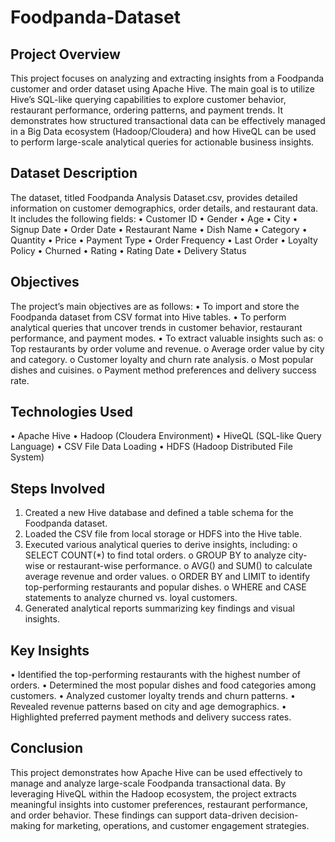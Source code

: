# Foodpanda-Dataset
## Project Overview
This project focuses on analyzing and extracting insights from a Foodpanda customer and order dataset using Apache Hive. The main goal is to utilize Hive’s SQL-like querying capabilities to explore customer behavior, restaurant performance, ordering patterns, and payment trends. It demonstrates how structured transactional data can be effectively managed in a Big Data ecosystem (Hadoop/Cloudera) and how HiveQL can be used to perform large-scale analytical queries for actionable business insights.

## Dataset Description
The dataset, titled Foodpanda Analysis Dataset.csv, provides detailed information on customer demographics, order details, and restaurant data. It includes the following fields:
•	Customer ID
•	Gender
•	Age
•	City
•	Signup Date
•	Order Date
•	Restaurant Name
•	Dish Name
•	Category
•	Quantity
•	Price
•	Payment Type
•	Order Frequency
•	Last Order
•	Loyalty Policy
•	Churned
•	Rating
•	Rating Date
•	Delivery Status

## Objectives
The project’s main objectives are as follows:
•	To import and store the Foodpanda dataset from CSV format into Hive tables.
•	To perform analytical queries that uncover trends in customer behavior, restaurant performance, and payment modes.
•	To extract valuable insights such as:
o	Top restaurants by order volume and revenue.
o	Average order value by city and category.
o	Customer loyalty and churn rate analysis.
o	Most popular dishes and cuisines.
o	Payment method preferences and delivery success rate.

## Technologies Used
•	Apache Hive
•	Hadoop (Cloudera Environment)
•	HiveQL (SQL-like Query Language)
•	CSV File Data Loading
•	HDFS (Hadoop Distributed File System)

## Steps Involved
1.	Created a new Hive database and defined a table schema for the Foodpanda dataset.
2.	Loaded the CSV file from local storage or HDFS into the Hive table.
3.	Executed various analytical queries to derive insights, including:
o	SELECT COUNT(*) to find total orders.
o	GROUP BY to analyze city-wise or restaurant-wise performance.
o	AVG() and SUM() to calculate average revenue and order values.
o	ORDER BY and LIMIT to identify top-performing restaurants and popular dishes.
o	WHERE and CASE statements to analyze churned vs. loyal customers.
4.	Generated analytical reports summarizing key findings and visual insights.

## Key Insights
•	Identified the top-performing restaurants with the highest number of orders.
•	Determined the most popular dishes and food categories among customers.
•	Analyzed customer loyalty trends and churn patterns.
•	Revealed revenue patterns based on city and age demographics.
•	Highlighted preferred payment methods and delivery success rates.

## Conclusion
This project demonstrates how Apache Hive can be used effectively to manage and analyze large-scale Foodpanda transactional data. By leveraging HiveQL within the Hadoop ecosystem, the project extracts meaningful insights into customer preferences, restaurant performance, and order behavior. These findings can support data-driven decision-making for marketing, operations, and customer engagement strategies.

